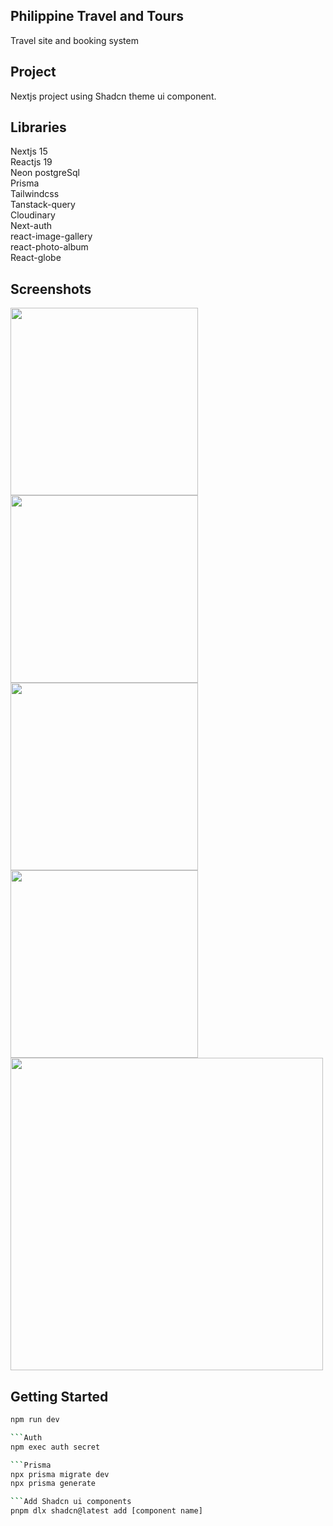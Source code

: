 ## Philippine Travel and Tours
Travel site and booking system

## Project
Nextjs project using Shadcn theme ui component.

## Libraries  
Nextjs 15  
Reactjs 19  
Neon postgreSql  
Prisma  
Tailwindcss  
Tanstack-query  
Cloudinary  
Next-auth  
react-image-gallery  
react-photo-album  
React-globe  

## Screenshots  
<img src="https://github.com/user-attachments/assets/f81525b2-7aa4-4516-aac9-6af4f793abd5" width="300">

<img src="https://github.com/user-attachments/assets/a80b4c74-fc4b-49ea-8351-b4e492d46f20" width="300">

<img src="https://github.com/user-attachments/assets/b20254a3-e322-4b3f-84c2-a6c111e4ea5c" width="300">

<img src="https://github.com/user-attachments/assets/642b2629-688c-4538-b3b5-03f284aff6dc" width="300">

<img src="https://github.com/user-attachments/assets/fb544f53-fe89-4f52-a867-c2a609bb6d33" width="500">

## Getting Started
```bash
npm run dev

```Auth
npm exec auth secret     

```Prisma
npx prisma migrate dev
npx prisma generate

```Add Shadcn ui components
pnpm dlx shadcn@latest add [component name]
